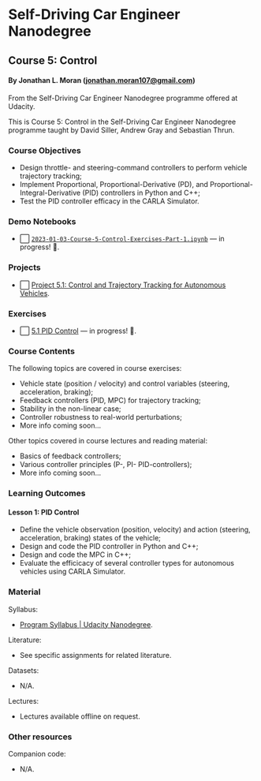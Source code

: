 # Self-Driving Car Engineer Nanodegree
## Course 5: Control
#### By Jonathan L. Moran (jonathan.moran107@gmail.com)
From the Self-Driving Car Engineer Nanodegree programme offered at Udacity.

This is Course 5: Control in the Self-Driving Car Engineer Nanodegree programme taught by David Siller, Andrew Gray and Sebastian Thrun.


### Course Objectives
* Design throttle- and steering-command controllers to perform vehicle trajectory tracking;
* Implement Proportional, Proportional-Derivative (PD), and Proportional-Integral-Derivative (PID) controllers in Python and C++;
* Test the PID controller efficacy in the CARLA Simulator.


### Demo Notebooks
* ⬜️ [`2023-01-03-Course-5-Control-Exercises-Part-1.ipynb`](https://github.com/jonathanloganmoran/ND0013-Self-Driving-Car-Engineer/blob/5.1/5-Control/Exercises/2023-01-03-Course-5-Control-Exercises-Part-1.ipynb) — in progress! 🎉.


### Projects
* ⬜️ [Project 5.1: Control and Trajectory Tracking for Autonomous Vehicles]().


### Exercises
* ⬜️ [5.1 PID Control](https://github.com/jonathanloganmoran/ND0013-Self-Driving-Car-Engineer/tree/5.1/5-Control/Exercises/5-1-PID-Control) — in progress! 🎉.


### Course Contents
The following topics are covered in course exercises:
* Vehicle state (position / velocity) and control variables (steering, acceleration, braking);
* Feedback controllers (PID, MPC) for trajectory tracking;
* Stability in the non-linear case;
* Controller robustness to real-world perturbations;
* More info coming soon... 

Other topics covered in course lectures and reading material:
* Basics of feedback controllers;
* Various controller principles (P-, PI- PID-controllers);
* More info coming soon...


### Learning Outcomes
#### Lesson 1: PID Control
* Define the vehicle observation (position, velocity) and action (steering, acceleration, braking) states of the vehicle;
* Design and code the PID controller in Python and C++;
* Design and code the MPC in C++;
* Evaluate the efficicacy of several controller types for autonomous vehicles using CARLA Simulator.


### Material
Syllabus:
* [Program Syllabus | Udacity Nanodegree](https://d20vrrgs8k4bvw.cloudfront.net/documents/en-US/Self-Driving+Car+Engineer+Nanodegree+Syllabus+nd0013+.pdf).

Literature:
* See specific assignments for related literature.

Datasets:
* N/A.

Lectures:
* Lectures available offline on request.

### Other resources
Companion code:
* N/A.
